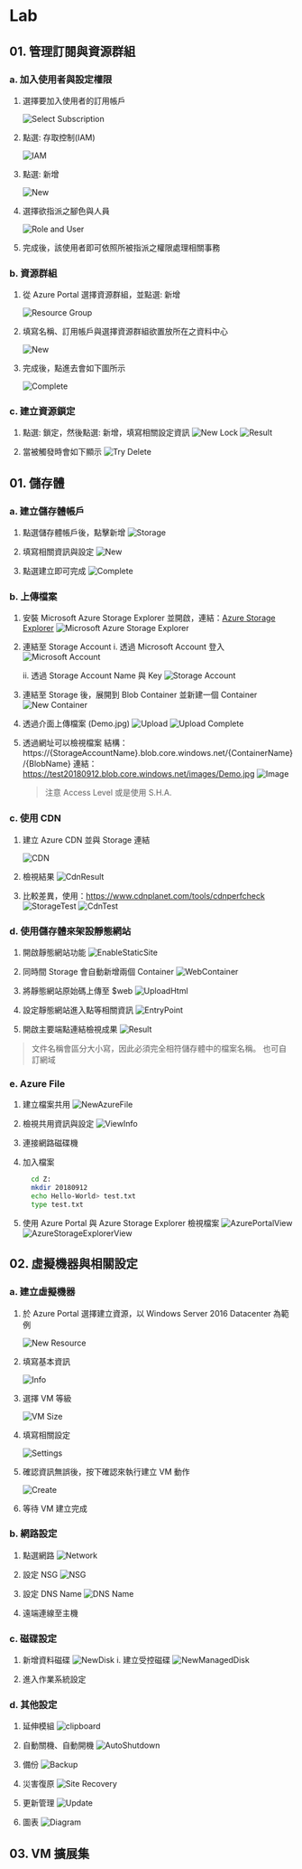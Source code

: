 # Lab

## 01. 管理訂閱與資源群組

### a. 加入使用者與設定權限

1. 選擇要加入使用者的訂用帳戶

    ![Select Subscription](https://i.imgur.com/LOr4rHw.png)

2. 點選: 存取控制(IAM)

    ![IAM](https://i.imgur.com/ezGCMvR.png)

3.  點選: 新增

    ![New](https://i.imgur.com/JVjIMDn.png)

4.  選擇欲指派之腳色與人員

    ![Role and User](https://i.imgur.com/cVOWI9D.png)

5. 完成後，該使用者即可依照所被指派之權限處理相關事務

### b. 資源群組

1. 從 Azure Portal 選擇資源群組，並點選: 新增

    ![Resource Group](https://i.imgur.com/iFR4ov2.png)

2.  填寫名稱、訂用帳戶與選擇資源群組欲置放所在之資料中心

    ![New](https://i.imgur.com/mxzMEW4.png)

3.  完成後，點進去會如下圖所示

     ![Complete](https://i.imgur.com/l5SRMjQ.png) 

### c. 建立資源鎖定

1. 點選: 鎖定，然後點選: 新增，填寫相關設定資訊
    ![New Lock](https://i.imgur.com/WPabqDY.png)
    ![Result](https://i.imgur.com/JbGYBrf.png)

2. 當被觸發時會如下顯示
    ![Try Delete](https://i.imgur.com/tgR98B4.png)

## 01. 儲存體

### a. 建立儲存體帳戶

1. 點選儲存體帳戶後，點擊新增
    ![Storage](https://i.imgur.com/jQdMFZi.png)

2. 填寫相關資訊與設定
    ![New](https://i.imgur.com/NOh9poG.png)

3. 點選建立即可完成
    ![Complete](https://i.imgur.com/IuRom6z.png)

### b. 上傳檔案

1. 安裝 Microsoft Azure Storage Explorer 並開啟，連結：[Azure Storage Explorer](https://azure.microsoft.com/en-us/features/storage-explorer/)
    ![Microsoft Azure Storage Explorer](https://i.imgur.com/UmhSqNN.png)

2. 連結至 Storage Account
    i. 透過 Microsoft Account 登入
        ![Microsoft Account](https://i.imgur.com/nNjEaSz.png)

    ii. 透過 Storage Account Name 與 Key
        ![Storage Account](https://i.imgur.com/eQ5GQeg.png)

3. 連結至 Storage 後，展開到 Blob Container 並新建一個 Container
    ![New Container](https://i.imgur.com/Ymc2ZuP.png)

4. 透過介面上傳檔案 (Demo.jpg)
    ![Upload](https://i.imgur.com/mBzr5yv.png)
    ![Upload Complete](https://i.imgur.com/72yoNyA.png)

5. 透過網址可以檢視檔案
    結構：https://{StorageAccountName}.blob.core.windows.net/{ContainerName}/{BlobName}
    連結：https://test20180912.blob.core.windows.net/images/Demo.jpg
    ![Image](https://i.imgur.com/s47HIF8.png)
    > 注意 Access Level 或是使用 S.H.A.

### c. 使用 CDN

1. 建立 Azure CDN 並與 Storage 連結

    ![CDN](https://i.imgur.com/zxuxUQA.png)

2. 檢視結果
    ![CdnResult](https://i.imgur.com/H8SjXv8.png)

3. 比較差異，使用：<https://www.cdnplanet.com/tools/cdnperfcheck>
    ![StorageTest](https://i.imgur.com/ocxO8i1.png)
    ![CdnTest](https://i.imgur.com/D0zg3FG.png)

### d. 使用儲存體來架設靜態網站

1. 開啟靜態網站功能
    ![EnableStaticSite](https://i.imgur.com/MG9hUgb.png)

2. 同時間 Storage 會自動新增兩個 Container
    ![WebContainer](https://i.imgur.com/epQXssf.png)

3. 將靜態網站原始碼上傳至 $web
    ![UploadHtml](https://i.imgur.com/W680Buw.png)

4. 設定靜態網站進入點等相關資訊
    ![EntryPoint](https://i.imgur.com/gPuwddJ.png)

5. 開啟主要端點連結檢視成果
    ![Result](https://i.imgur.com/kzjhPS9.png)

> 文件名稱會區分大小寫，因此必須完全相符儲存體中的檔案名稱。
> 也可自訂網域

### e. Azure File

1. 建立檔案共用
    ![NewAzureFile](https://i.imgur.com/mYwwnAL.png)

2. 檢視共用資訊與設定
    ![ViewInfo](https://i.imgur.com/xIeucqt.png)

3. 連接網路磁碟機
4. 加入檔案
    ``` bash
      cd Z:
      mkdir 20180912
      echo Hello-World> test.txt
      type test.txt
    ```
5. 使用 Azure Portal 與 Azure Storage Explorer 檢視檔案
    ![AzurePortalView](https://i.imgur.com/PseXtdT.png)
    ![AzureStorageExplorerView](https://i.imgur.com/hP6P71g.png)


## 02. 虛擬機器與相關設定

### a. 建立虛擬機器

1. 於 Azure Portal 選擇建立資源，以 Windows Server 2016 Datacenter 為範例

    ![New Resource](https://i.imgur.com/Od2IusO.png)

2. 填寫基本資訊

    ![Info](https://i.imgur.com/9xmouZt.png)

3. 選擇 VM 等級

    ![VM Size](https://i.imgur.com/XghCv36.png)

4. 填寫相關設定

    ![Settings](https://i.imgur.com/ZYO71dL.png)

5. 確認資訊無誤後，按下確認來執行建立 VM 動作

    ![Create](https://i.imgur.com/w6woCp0.png)

6. 等待 VM 建立完成

### b. 網路設定

1. 點選網路
    ![Network](https://i.imgur.com/1z8PEeL.png)

2. 設定 NSG
    ![NSG](https://i.imgur.com/kxxT1fe.png)

3. 設定 DNS Name
    ![DNS Name](https://i.imgur.com/GxTfLHN.png)

4. 遠端連線至主機
 
### c. 磁碟設定

1. 新增資料磁碟
    ![NewDisk](https://i.imgur.com/JaUYoYK.png)
    i. 建立受控磁碟
        ![NewManagedDisk](https://i.imgur.com/NUWwH1M.png)

2. 進入作業系統設定  
 
### d. 其他設定

1. 延伸模組
    ![clipboard](https://i.imgur.com/wia3DrO.png)

2. 自動關機、自動開機
    ![AutoShutdown](https://i.imgur.com/S0IwuTT.png)

3. 備份
    ![Backup](https://i.imgur.com/WGb4qqU.png)

4. 災害復原
    ![Site Recovery](https://i.imgur.com/fAWr6GF.png)

6. 更新管理
    ![Update](https://i.imgur.com/ABDexkM.png)

6. 圖表
    ![Diagram](https://i.imgur.com/VT932et.png)

## 03. VM 擴展集



